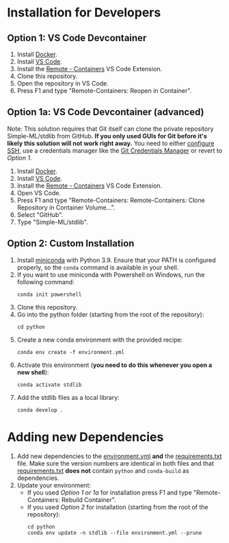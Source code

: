 # Installation for Developers

## Option 1: VS Code Devcontainer

1. Install [Docker](https://docs.docker.com/get-docker/).
1. Install [VS Code](https://code.visualstudio.com/).
1. Install the [Remote - Containers](https://marketplace.visualstudio.com/items?itemName=ms-vscode-remote.remote-containers) VS Code Extension.
1. Clone this repository.
1. Open the repository in VS Code.
1. Press F1 and type "Remote-Containers: Reopen in Container".

## Option 1a: VS Code Devcontainer (advanced)

Note: This solution requires that Git itself can clone the private repository Simple-ML/stdlib from GitHub. **If you only used GUIs for Git before it's likely this solution will not work right away.** You need to either [configure SSH](https://docs.github.com/en/github/authenticating-to-github/connecting-to-github-with-ssh), use a credentials manager like the [Git Credentials Manager](https://github.com/microsoft/Git-Credential-Manager-Core) or revert to _Option 1_.

1. Install [Docker](https://docs.docker.com/get-docker/).
1. Install [VS Code](https://code.visualstudio.com/).
1. Install the [Remote - Containers](https://marketplace.visualstudio.com/items?itemName=ms-vscode-remote.remote-containers) VS Code Extension.
1. Open VS Code.
1. Press F1 and type "Remote-Containers: Remote-Containers: Clone Repository in Container Volume...".
1. Select "GitHub".
1. Type "Simple-ML/stdlib".

## Option 2: Custom Installation

1. Install [miniconda](https://docs.conda.io/en/latest/miniconda.html) with Python 3.9. Ensure that your PATH is configured properly, so the `conda` command is available in your shell.
1. If you want to use miniconda with Powershell on Windows, run the following command:
    ```shell
    conda init powershell
    ```
1. Clone this repository.
1. Go into the python folder (starting from the root of the repository):
    ```shell
    cd python
    ```
1. Create a new conda environment with the provided recipe:
    ```shell
    conda env create -f environment.yml
    ```
1. Activate this environment (**you need to do this whenever you open a new shell**):
    ```shell
    conda activate stdlib
    ```
1. Add the stdlib files as a local library:
    ```shell
    conda develop .
    ```

# Adding new Dependencies

1. Add new dependencies to the [environment.yml](./python/environment.yml) **and** the [requirements.txt](./python/requirements.txt) file. Make sure the version numbers are identical in both files and that [requirements.txt](./python/requirements.txt) **does not** contain `python` and `conda-build` as dependencies.
1. Update your environment:
    - If you used _Option 1 or 1a_ for installation press F1 and type "Remote-Containers: Rebuild Container".
    - If you used _Option 2_ for installation (starting from the root of the repository):
        ```shell
        cd python
        conda env update -n stdlib --file environment.yml --prune
        ```
